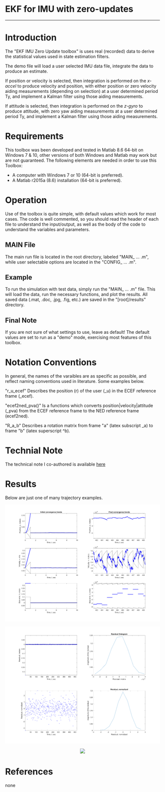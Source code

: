 # EKF for IMU with zero-updates

-----------------------------------------------------------------------------------

# Introduction
The "EKF IMU Zero Update toolbox" is uses real (recorded) data to derive the statistical values used in state estimation filters.

The demo file will load a user selected IMU data file, integrate the data to produce an estimate.

If position or velocity is selected, then integration is performed on the *x-accel* to produce velocity and position, with either position or zero velocity aiding measurements (depending on selection) at a user determined period Ty, and implement a Kalman filter using those aiding measurements.

If attitude is selected, then integration is performed on the *z-gyro* to produce attitude, with zero yaw aiding measurements at a user determined period Ty, and implement a Kalman filter using those aiding measurements.


# Requirements
This toolbox was been developed and tested in Matlab 8.6 64-bit on Windows 7 & 10, other versions of both Windows and Matlab 
may work but are not guaranteed. The following elements are needed in order to use this Toolbox:

- A computer with Windows 7 or 10 (64-bit is preferred).
- A Matlab r2015a (8.6) installation (64-bit is preferred).  


# Operation
Use of the toolbox is quite simple, with default values which work for most cases. The code is well commented, so you should read the header of each file to understand the input/output, as well as the body of the code to understand the variables and parameters.


## MAIN File
The main run file is located in the root directory, labeled "MAIN_ ... .m", while user selectable options are located in the "CONFIG_ ... .m".

## Example  
To run the simulation with test data, simply run the "MAIN_ ... .m" file. This will load the data, run the necessary functions, and plot the results. All saved data (.mat, .doc, .jpg, .fig, etc.) are saved in the "[root]/results" directory.

## Final Note 
If you are not sure of what settings to use, leave as default!  The default values are set to run as a "demo" mode, exercising most features of this toolbox.


# Notation Conventions
In general, the names of the varaibles are as specific as possible, and reflect naming conventions used in literature. 
Some examples below.

"r_u_ecef" Describes the position (r) of the user (_u) in the ECEF reference frame (_ecef).

"ecef2ned_pva()" Is a functions which converts position|velocity|attitude (_pva) from the ECEF reference frame to the NED reference frame (ecef2ned).

"R_a_b" Describes a rotation matrix from frame "a" (latex subscript _a) to frame "b" (latex superscript ^b).

# Technial Note
The technical note I co-authored is available [here](https://github.com/pfroysdon/projects/blob/main/navigation/ekf_imu_zero_update/tech_note)


# Results
Below are just one of many trajectory examples.

<p align="center">
	<img width="600" img src="https://github.com/pfroysdon/projects/blob/main/navigation/ekf_imu_zero_update/results/ekf_imu_zupt_Figure_1.png">
</p>
<p align="center">
	<img width="600" img src="https://github.com/pfroysdon/projects/blob/main/navigation/ekf_imu_zero_update/results/ekf_imu_zupt_Figure_2.png">
</p>
<p align="center">
	<img width="600" img src="https://github.com/pfroysdon/projects/blob/main/navigation/ekf_imu_zero_update/results/ekf_imu_zupt_Figure_3.png">
</p>

# References
none